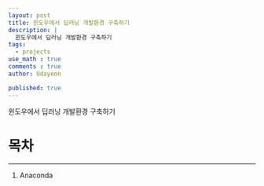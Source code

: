 ```yaml
---
layout: post
title: 윈도우에서 딥러닝 개발환경 구축하기 
description: |
  윈도우에서 딥러닝 개발환경 구축하기 
tags:
  - projects
use_math : true
comments : true
author: Udayeon

published: true
---
```


윈도우에서 딥러닝 개발환경 구축하기 

# 목차
* * *
1. Anaconda
